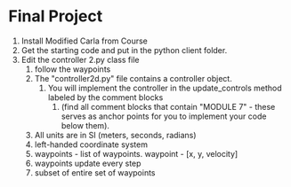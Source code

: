 # Final Project

1. Install Modified Carla from Course
2. Get the starting code and put in the python client folder.
3. Edit the controller 2.py class file
   1. follow the waypoints
   2. The "controller2d.py" file contains a controller object. 
      1. You will implement the controller in the update_controls method labeled by the comment blocks 
         1. (find all comment blocks that contain "MODULE 7" - these serves as anchor points for you to implement your code below them).
   3. All units are in SI (meters, seconds, radians)
   4. left-handed coordinate system
   5. waypoints - list of waypoints. waypoint - [x, y, velocity]
   6. waypoints update every step
   7. subset of entire set of waypoints